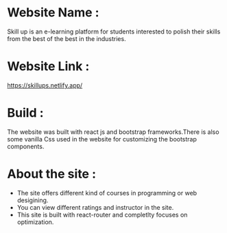 # Website Name :

Skill up is an e-learning platform for students interested to polish their skills from the best of the best in the industries.

# Website Link :

https://skillups.netlify.app/

# Build :

The website was built with react js and bootstrap frameworks.There is also some vanilla Css used in the website for customizing the bootstrap components.

# About the site :

- The site offers different kind of courses in programming or web desigining.
- You can view different ratings and instructor in the site.
- This site is built with react-router and completlty focuses on optimization.
